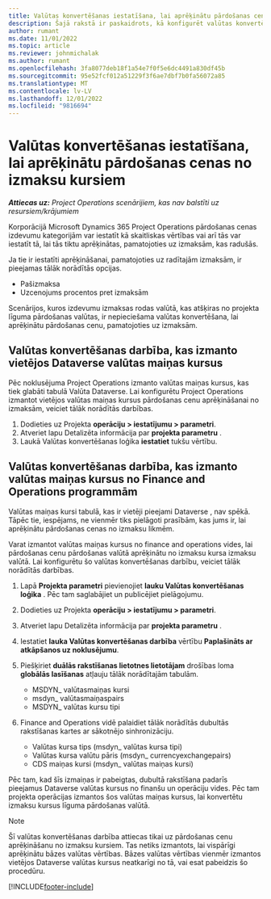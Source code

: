```yaml
---
title: Valūtas konvertēšanas iestatīšana, lai aprēķinātu pārdošanas cenas no izmaksu kursiem
description: Šajā rakstā ir paskaidrots, kā konfigurēt valūtas konvertēšanas darbību, kas tiks izmantota korporācijā Microsoft Dynamics 365 Project Operations , kad pārdošanas transakcijas tiek ģenerētas no izmaksu transakcijām.
author: rumant
ms.date: 11/01/2022
ms.topic: article
ms.reviewer: johnmichalak
ms.author: rumant
ms.openlocfilehash: 3fa8077deb18f1a54e7f0f5e6dc4491a830df45b
ms.sourcegitcommit: 95e52fcf012a51229f3f6ae7dbf7b0fa56072a85
ms.translationtype: MT
ms.contentlocale: lv-LV
ms.lasthandoff: 12/01/2022
ms.locfileid: "9816694"
---
```

# <a name="set-up-currency-conversion-to-calculate-sales-prices-from-cost-rates"></a>Valūtas konvertēšanas iestatīšana, lai aprēķinātu pārdošanas cenas no izmaksu kursiem

_**Attiecas uz:** Project Operations scenārijiem, kas nav balstīti uz resursiem/krājumiem_

Korporācijā Microsoft Dynamics 365 Project Operations pārdošanas cenas izdevumu kategorijām var iestatīt kā skaitliskas vērtības vai arī tās var iestatīt tā, lai tās tiktu aprēķinātas, pamatojoties uz izmaksām, kas radušās.

Ja tie ir iestatīti aprēķināšanai, pamatojoties uz radītajām izmaksām, ir pieejamas tālāk norādītās opcijas.

- Pašizmaksa
- Uzcenojums procentos pret izmaksām

Scenārijos, kuros izdevumu izmaksas rodas valūtā, kas atšķiras no projekta līguma pārdošanas valūtas, ir nepieciešama valūtas konvertēšana, lai aprēķinātu pārdošanas cenu, pamatojoties uz izmaksām.

## <a name="currency-conversion-behavior-that-uses-native-dataverse-exchange-rates"></a>Valūtas konvertēšanas darbība, kas izmanto vietējos Dataverse valūtas maiņas kursus

Pēc noklusējuma Project Operations izmanto valūtas maiņas kursus, kas tiek glabāti tabulā Valūta Dataverse. Lai konfigurētu Project Operations izmantot vietējos valūtas maiņas kursus pārdošanas cenu aprēķināšanai no izmaksām, veiciet tālāk norādītās darbības.

1. Dodieties uz Projekta **operāciju \> iestatījumu \> parametri**.
1. Atveriet lapu Detalizēta informācija par **projekta parametru** .
1. Laukā Valūtas konvertēšanas loģika **iestatiet** tukšu vērtību.

## <a name="currency-conversion-behavior-that-uses-exchange-rates-from-finance-and-operations-apps"></a>Valūtas konvertēšanas darbība, kas izmanto valūtas maiņas kursus no Finance and Operations programmām

Valūtas maiņas kursi tabulā, kas ir vietēji pieejami Dataverse , nav spēkā. Tāpēc tie, iespējams, ne vienmēr tiks pielāgoti prasībām, kas jums ir, lai aprēķinātu pārdošanas cenas no izmaksu likmēm.

Varat izmantot valūtas maiņas kursus no finance and operations vides, lai pārdošanas cenu pārdošanas valūtā aprēķinātu no izmaksu kursa izmaksu valūtā. Lai konfigurētu šo valūtas konvertēšanas darbību, veiciet tālāk norādītās darbības.

1. Lapā **Projekta parametri** pievienojiet **lauku Valūtas konvertēšanas loģika** . Pēc tam saglabājiet un publicējiet pielāgojumu.
1. Dodieties uz Projekta **operāciju \> iestatījumu \> parametri**.
1. Atveriet lapu Detalizēta informācija par **projekta parametru** . 
1. Iestatiet **lauka Valūtas konvertēšanas darbība** vērtību **Paplašināts ar atkāpšanos uz noklusējumu**.
1. Piešķiriet **duālās rakstīšanas lietotnes lietotājam**  drošības loma **globālās lasīšanas** atļauju tālāk norādītajām tabulām.

    - MSDYN\_ valūtasmaiņas kursi
    - msdyn\_ valūtasmaiņaspairs
    - MSDYN\_ valūtas kursu tipi

1. Finance and Operations vidē palaidiet tālāk norādītās dubultās rakstīšanas kartes ar sākotnējo sinhronizāciju.

    - Valūtas kursa tips (msdyn\_ valūtas kursa tipi)
    - Valūtas kursa valūtu pāris (msdyn\_ currencyexchangepairs)
    - CDS maiņas kursi (msdyn\_ valūtas maiņas kursi)

Pēc tam, kad šīs izmaiņas ir pabeigtas, dubultā rakstīšana padarīs pieejamus Dataverse valūtas kursus no finanšu un operāciju vides. Pēc tam projekta operācijas izmantos šos valūtas maiņas kursus, lai konvertētu izmaksu kursus līguma pārdošanas valūtā.

> [!NOTE]
> Šī valūtas konvertēšanas darbība attiecas tikai uz pārdošanas cenu aprēķināšanu no izmaksu kursiem. Tas netiks izmantots, lai vispārīgi aprēķinātu bāzes valūtas vērtības. Bāzes valūtas vērtības vienmēr izmantos vietējos Dataverse valūtas kursus neatkarīgi no tā, vai esat pabeidzis šo procedūru.

[!INCLUDE[footer-include](../includes/footer-banner.md)]

